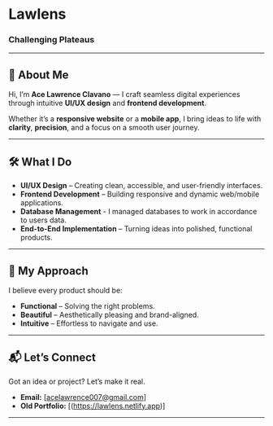 # Lawlens
### Challenging Plateaus

---

## 👋 About Me
Hi, I’m **Ace Lawrence Clavano** — I craft seamless digital experiences through intuitive **UI/UX design** and **frontend development**.  

Whether it’s a **responsive website** or a **mobile app**, I bring ideas to life with **clarity**, **precision**, and a focus on a smooth user journey.

---

## 🛠 What I Do
- **UI/UX Design** – Creating clean, accessible, and user-friendly interfaces.  
- **Frontend Development** – Building responsive and dynamic web/mobile applications.
- **Database Management**  - I managed databases to work in accordance to users data.
- **End-to-End Implementation** – Turning ideas into polished, functional products.  

---

## 🚀 My Approach
I believe every product should be:
- **Functional** – Solving the right problems.  
- **Beautiful** – Aesthetically pleasing and brand-aligned.  
- **Intuitive** – Effortless to navigate and use.  

---

## 📬 Let’s Connect
Got an idea or project? Let’s make it real.  
- **Email:** [acelawrence007@gmail.com]  
- **Old Portfolio:** [(https://lawlens.netlify.app)]  

---
